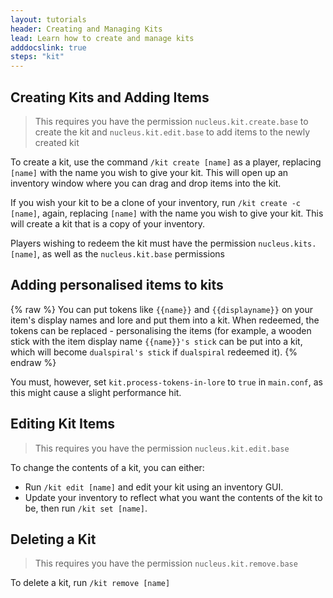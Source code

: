 ```yaml
---
layout: tutorials
header: Creating and Managing Kits
lead: Learn how to create and manage kits
adddocslink: true
steps: "kit"
---
```


## Creating Kits and Adding Items

> This requires you have the permission `nucleus.kit.create.base` to create the kit and `nucleus.kit.edit.base` to add 
> items to the newly created kit

To create a kit, use the command `/kit create [name]` as a player, replacing `[name]` with the name you wish to give your kit.
This will open up an inventory window where you can drag and drop items into the kit. 

If you wish your kit to be a clone of your inventory, run `/kit create -c [name]`, again, replacing `[name]` with the name you 
wish to give your kit. This will create a kit that is a copy of your inventory.

Players wishing to redeem the kit must have the permission `nucleus.kits.[name]`, as well as the `nucleus.kit.base` permissions

## Adding personalised items to kits

{% raw %}
You can put tokens like `{{name}}` and `{{displayname}}` on your item's display names and lore and put them into a kit. 
When redeemed, the tokens can be replaced - personalising the items (for example, a wooden stick with the item display name 
`{{name}}'s stick` can be put into a kit, which will become `dualspiral's stick` if `dualspiral` redeemed it).
{% endraw %}

You must, however, set `kit.process-tokens-in-lore` to `true` in `main.conf`, as this might cause a slight performance hit.

## Editing Kit Items

> This requires you have the permission  `nucleus.kit.edit.base`

To change the contents of a kit, you can either:

* Run `/kit edit [name]` and edit your kit using an inventory GUI.
* Update your inventory to reflect what you want the contents of the kit to be, then run `/kit set [name]`.

## Deleting a Kit

> This requires you have the permission  `nucleus.kit.remove.base`

To delete a kit, run `/kit remove [name]`
